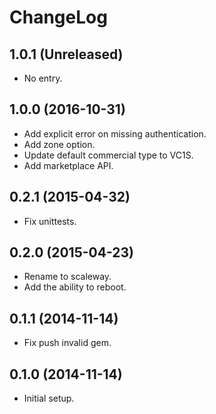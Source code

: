 # ChangeLog

## 1.0.1 (Unreleased)

- No entry.

## 1.0.0 (2016-10-31)

- Add explicit error on missing authentication.
- Add zone option.
- Update default commercial type to VC1S.
- Add marketplace API.

## 0.2.1 (2015-04-32)

- Fix unittests.

## 0.2.0 (2015-04-23)

- Rename to scaleway.
- Add the ability to reboot.

## 0.1.1 (2014-11-14)

- Fix push invalid gem.

## 0.1.0 (2014-11-14)

- Initial setup.
